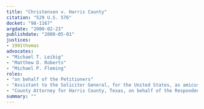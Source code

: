 ```yaml
---
title: "Christensen v. Harris County"
citation: "529 U.S. 576"
docket: "98-1167"
argdate: "2000-02-23"
publishdate: "2000-05-01"
justices:
- 1991thomas
advocates:
- "Michael T. Leibig"
- "Matthew D. Roberts"
- "Michael P. Fleming"
roles:
- "on behalf of the Petitioners"
- "Assistant to the Solicitor General, for the United States, as amicus curiae, supporting the Petitioners"
- "County Attorney for Harris County, Texas, on behalf of the Respondents"
summary: ""
---
```


